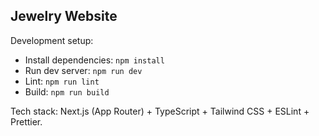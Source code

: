 ## Jewelry Website

Development setup:

- Install dependencies: `npm install`
- Run dev server: `npm run dev`
- Lint: `npm run lint`
- Build: `npm run build`

Tech stack: Next.js (App Router) + TypeScript + Tailwind CSS + ESLint + Prettier.


